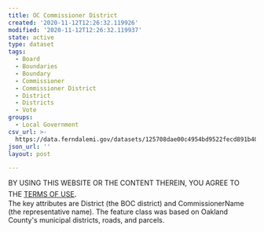 ```yaml
---
title: OC Commissioner District
created: '2020-11-12T12:26:32.119926'
modified: '2020-11-12T12:26:32.119937'
state: active
type: dataset
tags:
  - Board
  - Boundaries
  - Boundary
  - Commissioner
  - Commissioner District
  - District
  - Districts
  - Vote
groups:
  - Local Government
csv_url: >-
  https://data.ferndalemi.gov/datasets/125708dae00c4954bd9522fecd891b40_0.csv?outSR=%7B%22latestWkid%22%3A3857%2C%22wkid%22%3A102100%7D
json_url: ''
layout: post

---
```

<div>BY USING THIS WEBSITE OR THE CONTENT THEREIN, YOU AGREE TO THE <u><a href='https://www.oakgov.com/open-data-terms'>TERMS OF USE</a></u><span style='font-family: &quot;Avenir Next W01&quot;, &quot;Avenir Next W00&quot;, &quot;Avenir Next&quot;, Avenir, &quot;Helvetica Neue&quot;, Helvetica, Arial, sans-serif; font-size: 17px;'>. </span><br /></div><div>The key attributes are District (the BOC district) and CommissionerName (the representative name). The feature class was based on Oakland County's municipal districts, roads, and parcels.</div>
